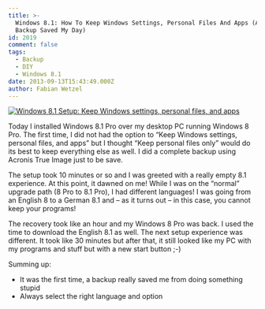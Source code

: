 ```yaml
---
title: >-
  Windows 8.1: How To Keep Windows Settings, Personal Files And Apps (And How
  Backup Saved My Day)
id: 2019
comment: false
tags:
  - Backup
  - DIY
  - Windows 8.1
date: 2013-09-13T15:43:49.000Z
author: Fabian Wetzel
---
```


[![Windows 8.1 Setup: Keep Windows settings, personal files, and apps](https://az275061.vo.msecnd.net/blogmedia/2013/09/windows81howtokeepwindowssettingspersonalfilesandapps_thumb.png "Windows 8.1 Setup: Keep Windows settings, personal files, and apps")](https://az275061.vo.msecnd.net/blogmedia/2013/09/windows81howtokeepwindowssettingspersonalfilesandapps.png)   

Today I installed Windows 8.1 Pro over my desktop PC running Windows 8 Pro. The first time, I did not had the option to “Keep Windows settings, personal files, and apps” but I thought “Keep personal files only” would do its best to keep everything else as well. I did a complete backup using Acronis True Image just to be save.

The setup took 10 minutes or so and I was greeted with a really empty 8.1 experience. At this point, it dawned on me! While I was on the “normal” upgrade path (8 Pro to 8.1 Pro), I had different languages! I was going from an English 8 to a German 8.1 and – as it turns out – in this case, you cannot keep your programs!

The recovery took like an hour and my Windows 8 Pro was back. I used the time to download the English 8.1 as well. The next setup experience was different. It took like 30 minutes but after that, it still looked like my PC with my programs and stuff but with a new start button ;-)

Summing up:

*   It was the first time, a backup really saved me from doing something stupid
*   Always select the right language and option

